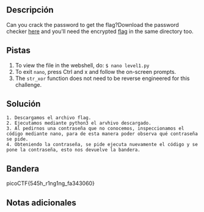 ## Descripción

Can you crack the password to get the flag?Download the password checker [here](https://artifacts.picoctf.net/c/11/level1.py) and you'll need the encrypted [flag](https://artifacts.picoctf.net/c/11/level1.flag.txt.enc) in the same directory too.

## Pistas

1. To view the file in the webshell, do: `$ nano level1.py`
2. To exit `nano`, press Ctrl and x and follow the on-screen prompts.
3. The `str_xor` function does not need to be reverse engineered for this challenge.

## Solución

```python()
1. Descargamos el archivo flag.
2. Ejecutamos mediante python3 el arvhivo descargado.
3. Al pedirnos una contraseña que no conocemos, inspeccionamos el código mediante nano, para de esta manera poder observa qué contraseña se pide.
4. Obteniendo la contraseña, se pide ejecuta nuevamente el código y se pone la contraseña, esto nos devuelve la bandera.

```

## Bandera
picoCTF{545h_r1ng1ng_fa343060}

## Notas adicionales